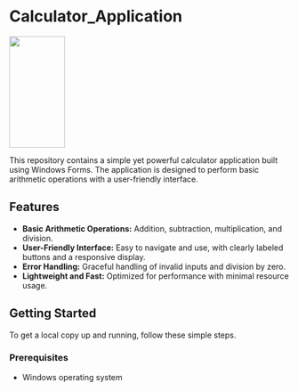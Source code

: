 # Calculator_Application
 
<img src= "https://github.com/user-attachments/assets/dcbeda0e-9b3e-43d8-8fa4-9201e288cd03" width="100" height="200">

This repository contains a simple yet powerful calculator application built using Windows Forms. The application is designed to perform basic arithmetic operations with a user-friendly interface.

## Features

- **Basic Arithmetic Operations:** Addition, subtraction, multiplication, and division.
- **User-Friendly Interface:** Easy to navigate and use, with clearly labeled buttons and a responsive display.
- **Error Handling:** Graceful handling of invalid inputs and division by zero.
- **Lightweight and Fast:** Optimized for performance with minimal resource usage.

## Getting Started

To get a local copy up and running, follow these simple steps.

### Prerequisites

- Windows operating system



